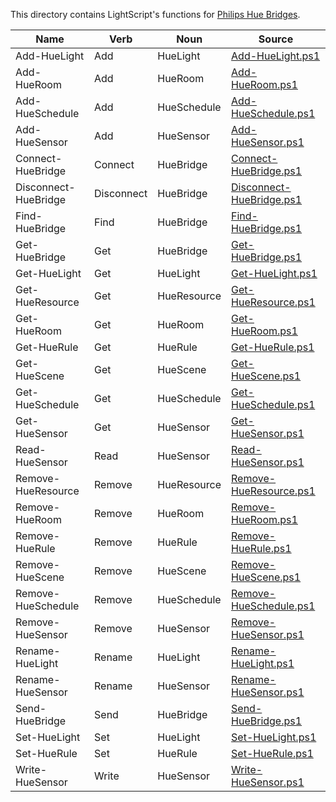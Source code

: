 This directory contains LightScript's functions for [Philips Hue Bridges](https://www.philips-hue.com/).


|Name                |Verb      |Noun       |Source                                              |
|--------------------|----------|-----------|----------------------------------------------------|
|Add-HueLight        |Add       |HueLight   |[Add-HueLight.ps1](Add-HueLight.ps1)                |
|Add-HueRoom         |Add       |HueRoom    |[Add-HueRoom.ps1](Add-HueRoom.ps1)                  |
|Add-HueSchedule     |Add       |HueSchedule|[Add-HueSchedule.ps1](Add-HueSchedule.ps1)          |
|Add-HueSensor       |Add       |HueSensor  |[Add-HueSensor.ps1](Add-HueSensor.ps1)              |
|Connect-HueBridge   |Connect   |HueBridge  |[Connect-HueBridge.ps1](Connect-HueBridge.ps1)      |
|Disconnect-HueBridge|Disconnect|HueBridge  |[Disconnect-HueBridge.ps1](Disconnect-HueBridge.ps1)|
|Find-HueBridge      |Find      |HueBridge  |[Find-HueBridge.ps1](Find-HueBridge.ps1)            |
|Get-HueBridge       |Get       |HueBridge  |[Get-HueBridge.ps1](Get-HueBridge.ps1)              |
|Get-HueLight        |Get       |HueLight   |[Get-HueLight.ps1](Get-HueLight.ps1)                |
|Get-HueResource     |Get       |HueResource|[Get-HueResource.ps1](Get-HueResource.ps1)          |
|Get-HueRoom         |Get       |HueRoom    |[Get-HueRoom.ps1](Get-HueRoom.ps1)                  |
|Get-HueRule         |Get       |HueRule    |[Get-HueRule.ps1](Get-HueRule.ps1)                  |
|Get-HueScene        |Get       |HueScene   |[Get-HueScene.ps1](Get-HueScene.ps1)                |
|Get-HueSchedule     |Get       |HueSchedule|[Get-HueSchedule.ps1](Get-HueSchedule.ps1)          |
|Get-HueSensor       |Get       |HueSensor  |[Get-HueSensor.ps1](Get-HueSensor.ps1)              |
|Read-HueSensor      |Read      |HueSensor  |[Read-HueSensor.ps1](Read-HueSensor.ps1)            |
|Remove-HueResource  |Remove    |HueResource|[Remove-HueResource.ps1](Remove-HueResource.ps1)    |
|Remove-HueRoom      |Remove    |HueRoom    |[Remove-HueRoom.ps1](Remove-HueRoom.ps1)            |
|Remove-HueRule      |Remove    |HueRule    |[Remove-HueRule.ps1](Remove-HueRule.ps1)            |
|Remove-HueScene     |Remove    |HueScene   |[Remove-HueScene.ps1](Remove-HueScene.ps1)          |
|Remove-HueSchedule  |Remove    |HueSchedule|[Remove-HueSchedule.ps1](Remove-HueSchedule.ps1)    |
|Remove-HueSensor    |Remove    |HueSensor  |[Remove-HueSensor.ps1](Remove-HueSensor.ps1)        |
|Rename-HueLight     |Rename    |HueLight   |[Rename-HueLight.ps1](Rename-HueLight.ps1)          |
|Rename-HueSensor    |Rename    |HueSensor  |[Rename-HueSensor.ps1](Rename-HueSensor.ps1)        |
|Send-HueBridge      |Send      |HueBridge  |[Send-HueBridge.ps1](Send-HueBridge.ps1)            |
|Set-HueLight        |Set       |HueLight   |[Set-HueLight.ps1](Set-HueLight.ps1)                |
|Set-HueRule         |Set       |HueRule    |[Set-HueRule.ps1](Set-HueRule.ps1)                  |
|Write-HueSensor     |Write     |HueSensor  |[Write-HueSensor.ps1](Write-HueSensor.ps1)          |


